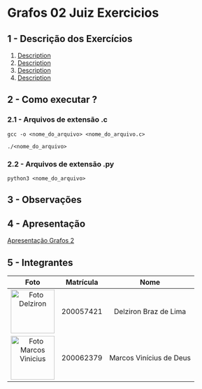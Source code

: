 # Grafos 02 Juiz Exercicios

## 1 - Descrição dos Exercícios

1. [Description]()
2. [Description]()
3. [Description]()
4. [Description]()


## 2 - Como executar ?

### 2.1 - Arquivos de extensão .c
```
gcc -o <nome_do_arquivo> <nome_do_arquivo.c>
```

```
./<nome_do_arquivo>
```

### 2.2 - Arquivos de extensão .py
```
python3 <nome_do_arquivo>
```

## 3 - Observações

## 4 - Apresentação
[Apresentação Grafos 2]()

## 5 - Integrantes

|                                                  **Foto**                                                   | **Matrícula** |        **Nome**         |
| :---------------------------------------------------------------------------------------------------------: | :-----------: | :---------------------: |
|     <img src="https://avatars.githubusercontent.com/DelzironBraz" width="100px;" alt="Foto Delziron"/>      |   200057421   |  Delziron Braz de Lima  |
| <img src="https://avatars.githubusercontent.com/u/87666623?v=4" width="100px;" alt="Foto Marcos Vinicius"/> |   200062379   | Marcos Vinícius de Deus |